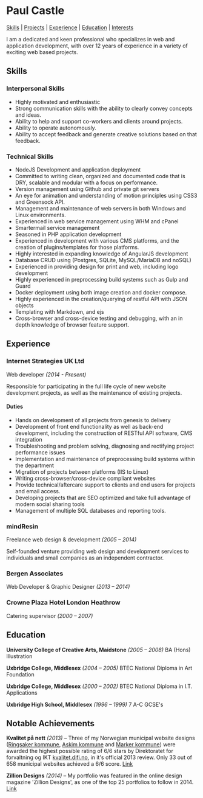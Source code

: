 # Paul Castle

[Skills](#) | [Projects](#) | [Experience](#) | [Education](#) | [Interests](#)

I am a dedicated and keen professional who specializes in web and application development, with over 12 years of experience in a variety of exciting web based projects.


## Skills
### Interpersonal Skills

- Highly motivated and enthusiastic
- Strong communication skills with the ability to clearly convey concepts and ideas.
- Ability to help and support co-workers and clients around projects.
- Ability to operate autonomously.
- Ability to accept feedback and generate creative solutions based on that feedback.


### Technical Skills
- NodeJS Development and application deployment
- Committed to writing clean, organized and documented code that is DRY, scalable and modular with a focus on performance.
- Version management using Github and private git servers
- An eye for animation and understanding of motion principles using CSS3 and Greensock API.
- Management and maintenance of web servers in both Windows and Linux environments.
- Experienced in web service management using WHM and cPanel
- Smartermail service management 
- Seasoned in PHP application development
- Experienced in development with various CMS platforms, and the creation of plugins/templates for those platforms.
- Highly interested in expanding knowledge of AngularJS development
- Database CRUD using (Postgres, SQLite, MySQL/MariaDB and noSQL) 
- Experienced in providing design for print and web, including logo development
- Highly experienced in preprocessing build systems such as Gulp and Guard
- Docker deployment using both image creation and docker compose.
- Highly experienced in the creation/querying of restful API with JSON objects
- Templating with Markdown, and ejs
- Cross-browser and cross-device testing and debugging, with an in depth knowledge of browser feature support.


## Experience

### Internet Strategies UK Ltd
Web developer _(2014 - Present)_

Responsible for participating in the full life cycle of new website development projects, as well as the maintenance of  existing projects.

#### Duties
- Hands on development of all projects from genesis to delivery
- Development of front end functionality as well as back-end development, including the construction of RESTful API software, CMS integration
- Troubleshooting and problem solving, diagnosing and rectifying project performance issues
- Implementation and maintenance of preprocessing build systems within the department
- Migration of projects between platforms (IIS to Linux)
- Writing cross-browser/cross-device compliant websites
- Provide technical/aftercare support to clients and end users for projects and email access.
- Developing projects that are SEO optimized and take full advantage of modern social sharing tools
- Management of multiple SQL databases and reporting tools.


### mindResin
Freelance web design & development _(2005 – 2014)_

Self-founded venture providing web design and development services to individuals and small companies as an independent contractor.


### Bergen Associates
Web Developer & Graphic Designer _(2013 – 2014)_


### Crowne Plaza Hotel London Heathrow 
Catering supervisor _(2000 – 2007)_


## Education
**University College of Creative Arts, Maidstone** _(2005 – 2008)_
BA (Hons) Illustration

**Uxbridge College, Middlesex** _(2004 – 2005)_
BTEC National Diploma in Art Foundation

**Uxbridge College, Middlesex** _(2000 – 2002)_
BTEC National Diploma in I.T. Applications

**Uxbridge High School, Middlesex** _(1996 – 1999)_
7 A-C GCSE's


## Notable Achievements
**Kvalitet på nett** _(2013)_ – Three of my Norwegian municipal website designs ([Ringsaker kommune](https://www.ringsaker.kommune.no/), [Askim kommune](https://www.askim.kommune.no/) and [Marker kommune](https://www.marker.kommune.no/)) were awarded the highest possible rating of 6/6 stars by Direktoratet for forvaltning og IKT [kvalitet.difi.no](http://kvalitet.difi.no), in it's official 2013 review. Only 33 out of 658 municipal websites achieved a 6/6 score.
[Link](http://kvalitet.difi.no/resultat)

**Zillion Designs** _(2014)_ – My portfolio was featured in the online design magazine 'Zillion Designs', as one of the top 25 portfolios to follow in 2014.
[Link](http://www.zilliondesigns.com/blog/top-25-designer-portfolios-to-follow-in-2014/)
